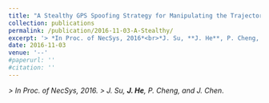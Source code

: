 ```yaml
---
title: "A Stealthy GPS Spoofing Strategy for Manipulating the Trajectory of an Unmanned Aerial Vehicle"
collection: publications
permalink: /publication/2016-11-03-A-Stealthy/
excerpt: '> *In Proc. of NecSys, 2016*<br>*J. Su, **J. He**, P. Cheng, and J. Chen*.'
date: 2016-11-03
venue: '--'
#paperurl: ''
#citation: ''
---
```

*> In Proc. of NecSys, 2016.* 
*> J. Su, **J. He**, P. Cheng, and J. Chen*.